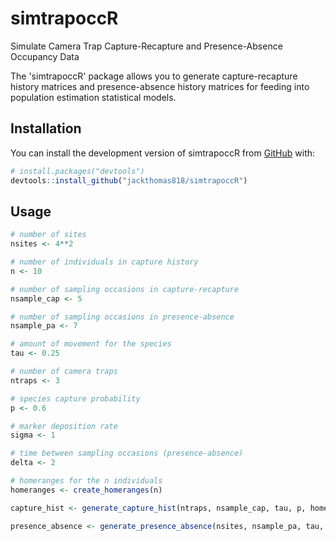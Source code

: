 # simtrapoccR

<!-- badges: start -->
<!-- badges: end -->

Simulate Camera Trap Capture-Recapture and Presence-Absence Occupancy Data

The 'simtrapoccR' package allows you to generate capture-recapture history matrices and
presence-absence history matrices for feeding into population estimation statistical models.

## Installation

You can install the development version of simtrapoccR from
[GitHub](https://github.com/) with:

``` r
# install.packages("devtools")
devtools::install_github("jackthomas818/simtrapoccR")
```

## Usage

``` r
# number of sites
nsites <- 4**2

# number of individuals in capture history
n <- 10

# number of sampling occasions in capture-recapture
nsample_cap <- 5

# number of sampling occasions in presence-absence
nsample_pa <- 7

# amount of movement for the species
tau <- 0.25

# number of camera traps
ntraps <- 3

# species capture probability
p <- 0.6

# marker deposition rate
sigma <- 1

# time between sampling occasions (presence-absence)
delta <- 2

# homeranges for the n individuals
homeranges <- create_homeranges(n)

capture_hist <- generate_capture_hist(ntraps, nsample_cap, tau, p, homeranges)

presence_absence <- generate_presence_absence(nsites, nsample_pa, tau, sigma, delta, homeranges)
```
